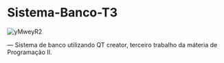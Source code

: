 # Sistema-Banco-T3
![yMweyR2](https://github.com/user-attachments/assets/cf70528a-fc55-4bd2-9a29-88e679798209)

— Sistema de banco utilizando QT creator, terceiro trabalho da máteria de Programação II. 

